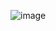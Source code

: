 
![image](https://user-images.githubusercontent.com/88968324/146378932-f27c280a-c25c-4e4b-ab5d-9d11bae700ba.png)
